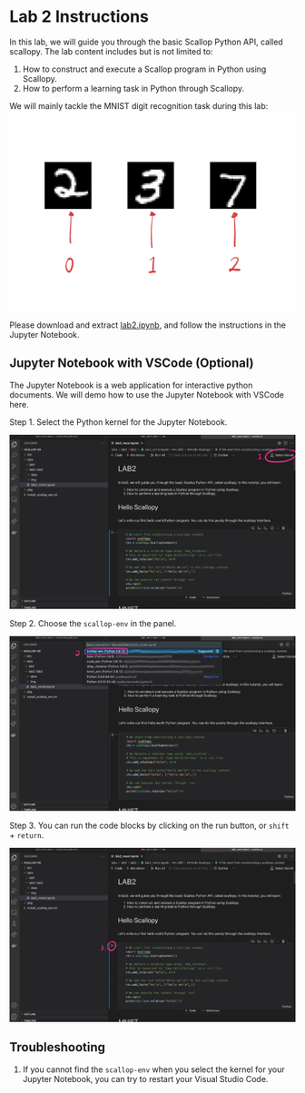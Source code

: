 # Lab 2 Instructions

In this lab, we will guide you through the basic Scallop Python API, called scallopy.
The lab content includes but is not limited to:
1. How to construct and execute a Scallop program in Python using Scallopy.
2. How to perform a learning task in Python through Scallopy.

We will mainly tackle the MNIST digit recognition task during this lab:
![image](/img/summer_school/lab2/mnist_example.png)

Please download and extract [lab2.ipynb](/ssft22/labs/lab2.ipynb), and follow the instructions in the Jupyter Notebook.

## Jupyter Notebook with VSCode (Optional)

The Jupyter Notebook is a web application for interactive python documents.
We will demo how to use the Jupyter Notebook with VSCode here.

Step 1. Select the Python kernel for the Jupyter Notebook.
<div>
 <img src="/img/summer_school/lab2/1_select_kernel.jpg" width="700"/>
</div>

Step 2. Choose the `scallop-env` in the panel.
<div>
 <img src="/img/summer_school/lab2/2_scallop_env.jpg" width="700"/>
</div>

Step 3. You can run the code blocks by clicking on the run button, or `shift` + `return`.
<div>
 <img src="/img/summer_school/lab2/3_run.jpg" width="700"/>
</div>


## Troubleshooting
1. If you cannot find the `scallop-env` when you select the kernel for your Jupyter Notebook, you can try to restart your Visual Studio Code.

